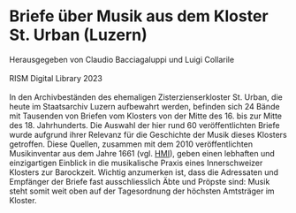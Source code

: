 # Briefe über Musik aus dem Kloster St. Urban (Luzern)  <br/>
Herausgegeben von Claudio Bacciagaluppi und Luigi Collarile<br/><br/>
RISM Digital Library 2023<br/><br/>
In den Archivbeständen des ehemaligen Zisterzienserkloster St. Urban, die heute im Staatsarchiv Luzern aufbewahrt werden, befinden sich 24 Bände mit Tausenden von Briefen vom Klosters von der Mitte des 16. bis zur Mitte des 18. Jahrhunderts. Die Auswahl der hier rund 60 veröffentlichten Briefe wurde aufgrund ihrer Relevanz für die Geschichte der Musik dieses Klosters getroffen. Diese Quellen, zusammen mit dem 2010 veröffentlichten Musikinventar aus dem Jahre 1661 (vgl. [HMI](http://inventories.rism-ch.org/libraries/51006823)), geben einen lebhaften und einzigartigen Einblick in die musikalische Praxis eines Innerschweizer Klosters zur Barockzeit. Wichtig anzumerken ist, dass die Adressaten und Empfänger der Briefe fast ausschliesslich Äbte und Pröpste sind: Musik steht somit weit oben auf der Tagesordnung der höchsten Amtsträger im Kloster.<br/>
